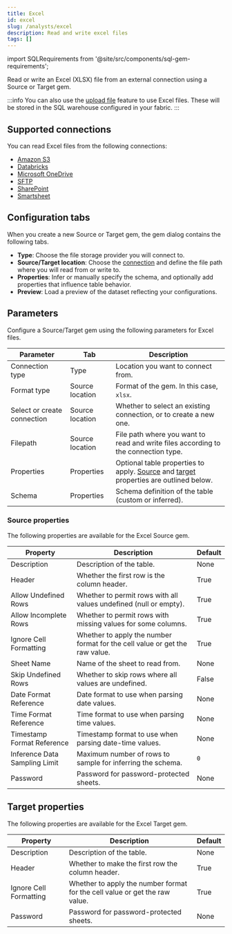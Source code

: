 ```yaml
---
title: Excel
id: excel
slug: /analysts/excel
description: Read and write excel files
tags: []
---
```


import SQLRequirements from '@site/src/components/sql-gem-requirements';

<SQLRequirements
  execution_engine="Prophecy Automate"
  sql_package_name=""
  sql_package_version=""
/>

Read or write an Excel (XLSX) file from an external connection using a Source or Target gem.

:::info
You can also use the [upload file](docs/analysts/development/gems/source-target/table/upload-files.md) feature to use Excel files. These will be stored in the SQL warehouse configured in your fabric.
:::

## Supported connections

You can read Excel files from the following connections:

- [Amazon S3](/administration/fabrics/prophecy-fabrics/connections/s3)
- [Databricks](/administration/fabrics/prophecy-fabrics/connections/databricks)
- [Microsoft OneDrive](/administration/fabrics/prophecy-fabrics/connections/onedrive)
- [SFTP](/administration/fabrics/prophecy-fabrics/connections/sftp)
- [SharePoint](/administration/fabrics/prophecy-fabrics/connections/sharepoint)
- [Smartsheet](/administration/fabrics/prophecy-fabrics/connections/smartsheet)

## Configuration tabs

When you create a new Source or Target gem, the gem dialog contains the following tabs.

- **Type**: Choose the file storage provider you will connect to.
- **Source/Target location**: Choose the [connection](/administration/fabrics/prophecy-fabrics/connections/) and define the file path where you will read from or write to.
- **Properties**: Infer or manually specify the schema, and optionally add properties that influence table behavior.
- **Preview**: Load a preview of the dataset reflecting your configurations.

## Parameters

Configure a Source/Target gem using the following parameters for Excel files.

| Parameter                   | Tab             | Description                                                                                                                      |
| --------------------------- | --------------- | -------------------------------------------------------------------------------------------------------------------------------- |
| Connection type             | Type            | Location you want to connect from.                                                                                               |
| Format type                 | Source location | Format of the gem. In this case, `xlsx`.                                                                                         |
| Select or create connection | Source location | Whether to select an existing connection, or to create a new one.                                                                |
| Filepath                    | Source location | File path where you want to read and write files according to the connection type.                                               |
| Properties                  | Properties      | Optional table properties to apply. [Source](#source-properties) and [target](#target-properties) properties are outlined below. |
| Schema                      | Properties      | Schema definition of the table (custom or inferred).                                                                             |

### Source properties

The following properties are available for the Excel Source gem.

| Property                      | Description                                                                 | Default |
| ----------------------------- | --------------------------------------------------------------------------- | ------- |
| Description                   | Description of the table.                                                   | None    |
| Header                        | Whether the first row is the column header.                                 | True    |
| Allow Undefined Rows          | Whether to permit rows with all values undefined (null or empty).           | True    |
| Allow Incomplete Rows         | Whether to permit rows with missing values for some columns.                | True    |
| Ignore Cell Formatting        | Whether to apply the number format for the cell value or get the raw value. | True    |
| Sheet Name                    | Name of the sheet to read from.                                             | None    |
| Skip Undefined Rows           | Whether to skip rows where all values are undefined.                        | False   |
| Date Format Reference         | Date format to use when parsing date values.                                | None    |
| Time Format Reference         | Time format to use when parsing time values.                                | None    |
| Timestamp Format Reference    | Timestamp format to use when parsing date-time values.                      | None    |
| Inference Data Sampling Limit | Maximum number of rows to sample for inferring the schema.                  | `0`     |
| Password                      | Password for password-protected sheets.                                     | None    |

## Target properties

The following properties are available for the Excel Target gem.

| Property               | Description                                                                 | Default |
| ---------------------- | --------------------------------------------------------------------------- | ------- |
| Description            | Description of the table.                                                   | None    |
| Header                 | Whether to make the first row the column header.                            | True    |
| Ignore Cell Formatting | Whether to apply the number format for the cell value or get the raw value. | True    |
| Password               | Password for password-protected sheets.                                     | None    |
